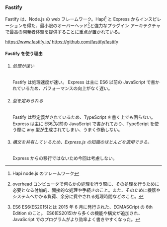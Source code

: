### Fastify

Fastify は、Node.js の web フレームワーク。Hapi[^1] と Express からインスピレーションを得た、最小限のオーバーヘッド[^2]と強力なプラグイン アーキテクチャで最高の開発者体験を提供することに重点が置かれている。

https://www.fastify.io/
https://github.com/fastify/fastify

[^1]:
    Hapi
    node.js のフレームワーク

[^2]:
    overhead
    コンピュータで何らかの処理を行う際に、その処理を行うために必要となる付加的、間接的な処理や手続きのこと。また、そのために機器やシステムへかかる負荷、余分に費やされる処理時間などのこと。

#### Fastify を使う理由

1. ###### 処理が速い

   Fastify は処理速度が速い。
   Express は主に ES6 以前の JavaScript で書かれているため、パフォーマンスの向上がなく遅い。

2. ###### 型を定められる

   Fastify は型定義がされているため、TypeScript を書く上でも困らない。
   Express は主に ES6[^3]以前の JavaScript で書かれており、TypeScript を使う際に any 型が生成されてしまい、うまく作動しない。

   [^3]:
       ES6
       ES6(ES2015)とは 2015 年 6 月に発行された、ECMASCript の 6th Edition のこと。 ES6(ES2015)から多くの機能や構文が追加され、JavaScript でのプログラムがより効率よく書きやすくなった。

3. ###### 構文を共有しているため、Express.js の知識のほとんどを適用できる。
   Express からの移行ではないため今回は考慮しない。
